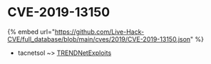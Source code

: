 # CVE-2019-13150
{% embed url="https://github.com/Live-Hack-CVE/full_database/blob/main/cves/2019/CVE-2019-13150.json" %}

* tacnetsol ~> [TRENDNetExploits](https://www.alice-snow.ru/2019/database/cve-2019-13150/trendnetexploits-tacnetsol)